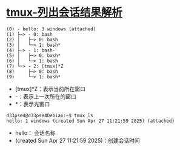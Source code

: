 # [tmux-列出会话结果解析](../index/tmux.md#tmux-列出会话结果解析)

```
(0) - hello: 3 windows (attached)
(1) ├─> - 0: bash
(2) │   ├─> 0: bash
(3) │   └─> 1: bash*
(4) ├─> - 1: bash-
(5) │   ├─> 0: bash*
(6) │   └─> 1: bash
(7) └─> - 2: [tmux]*Z
(8)     ├─> 0: bash
(9)     └─> 1: bash*
```


- [tmux]\*Z：表示当前所在窗口
- -：表示上一次所在的窗口
- *：表示光窗口

```
d33pse4@d33pse4Debian:~$ tmux ls
hello: 1 windows (created Sun Apr 27 11:21:59 2025) (attached)
```

- hello： 会话名称
-  (created Sun Apr 27 11:21:59 2025)：创建会话时间


